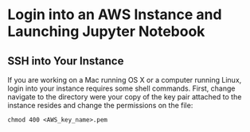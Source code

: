 # Login into an AWS Instance and Launching Jupyter Notebook

## SSH into Your Instance

If you are working on a Mac running OS X or a computer running Linux, login into your instance requires some shell commands. First, change navigate to the directory were your copy of the key pair attached to the instance resides and change the permissions on the file:

<code>chmod 400 <AWS_key_name>.pem</code>


